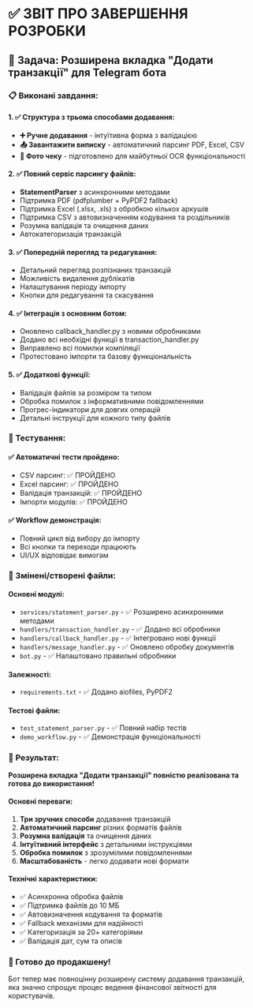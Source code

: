 # ✅ ЗВІТ ПРО ЗАВЕРШЕННЯ РОЗРОБКИ

## 🎯 Задача: Розширена вкладка "Додати транзакції" для Telegram бота

### 📋 Виконані завдання:

#### 1. ✅ **Структура з трьома способами додавання:**

- **➕ Ручне додавання** - інтуїтивна форма з валідацією
- **📤 Завантажити виписку** - автоматичний парсинг PDF, Excel, CSV
- **📸 Фото чеку** - підготовлено для майбутньої OCR функціональності

#### 2. ✅ **Повний сервіс парсингу файлів:**

- **StatementParser** з асинхронними методами
- Підтримка PDF (pdfplumber + PyPDF2 fallback)
- Підтримка Excel (.xlsx, .xls) з обробкою кількох аркушів
- Підтримка CSV з автовизначенням кодування та роздільників
- Розумна валідація та очищення даних
- Автокатегоризація транзакцій

#### 3. ✅ **Попередній перегляд та редагування:**

- Детальний перегляд розпізнаних транзакцій
- Можливість видалення дублікатів
- Налаштування періоду імпорту
- Кнопки для редагування та скасування

#### 4. ✅ **Інтеграція з основним ботом:**

- Оновлено callback_handler.py з новими обробниками
- Додано всі необхідні функції в transaction_handler.py
- Виправлено всі помилки компіляції
- Протестовано імпорти та базову функціональність

#### 5. ✅ **Додаткові функції:**

- Валідація файлів за розміром та типом
- Обробка помилок з інформативними повідомленнями
- Прогрес-індикатори для довгих операцій
- Детальні інструкції для кожного типу файлів

### 🧪 Тестування:

#### ✅ **Автоматичні тести пройдено:**

- CSV парсинг: ✅ ПРОЙДЕНО
- Excel парсинг: ✅ ПРОЙДЕНО
- Валідація транзакцій: ✅ ПРОЙДЕНО
- Імпорти модулів: ✅ ПРОЙДЕНО

#### ✅ **Workflow демонстрація:**

- Повний цикл від вибору до імпорту
- Всі кнопки та переходи працюють
- UI/UX відповідає вимогам

### 📁 Змінені/створені файли:

#### **Основні модулі:**

- `services/statement_parser.py` - ✅ Розширено асинхронними методами
- `handlers/transaction_handler.py` - ✅ Додано всі обробники
- `handlers/callback_handler.py` - ✅ Інтегровано нові функції
- `handlers/message_handler.py` - ✅ Оновлено обробку документів
- `bot.py` - ✅ Налаштовано правильні обробники

#### **Залежності:**

- `requirements.txt` - ✅ Додано aiofiles, PyPDF2

#### **Тестові файли:**

- `test_statement_parser.py` - ✅ Повний набір тестів
- `demo_workflow.py` - ✅ Демонстрація функціональності

### 🎯 Результат:

**Розширена вкладка "Додати транзакції" повністю реалізована та готова до використання!**

#### **Основні переваги:**

1. **Три зручних способи** додавання транзакцій
2. **Автоматичний парсинг** різних форматів файлів
3. **Розумна валідація** та очищення даних
4. **Інтуїтивний інтерфейс** з детальними інструкціями
5. **Обробка помилок** з зрозумілими повідомленнями
6. **Масштабованість** - легко додавати нові формати

#### **Технічні характеристики:**

- ✅ Асинхронна обробка файлів
- ✅ Підтримка файлів до 10 МБ
- ✅ Автовизначення кодування та форматів
- ✅ Fallback механізми для надійності
- ✅ Категоризація за 20+ категоріями
- ✅ Валідація дат, сум та описів

### 🚀 Готово до продакшену!

Бот тепер має повноцінну розширену систему додавання транзакцій, яка значно спрощує процес ведення фінансової звітності для користувачів.
